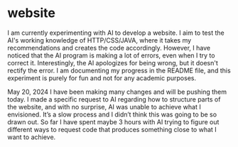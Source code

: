 # website
I am currently experimenting with AI to develop a website. I aim to test the AI's working knowledge of HTTP/CSS/JAVA, where it takes my recommendations and creates the code accordingly. However, I have noticed that the AI program is making a lot of errors, even when I try to correct it. Interestingly, the AI apologizes for being wrong, but it doesn't rectify the error. I am documenting my progress in the README file, and this experiment is purely for fun and not for any academic purposes.

May 20, 2024
I have been making many changes and will be pushing them today. I made a specific request to AI regarding how to structure parts of the website, and with no surprise, AI was unable to achieve what I envisioned. It’s a slow process and I didn’t think this was going to be so drawn out. So far I have spent maybe 3 hours with AI trying to figure out different ways to request code that produces something close to what I want to achieve.
